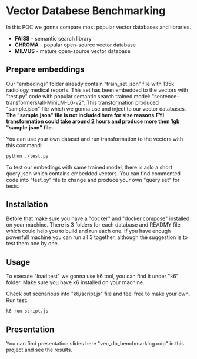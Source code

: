 # Vector Databese Benchmarking

In this POC we gonna compare most popular vector databases and libraries.
- **FAISS**  - semantic search library
- **CHROMA** - popular open-source vector database
- **MILVUS** - mature open-source vector database


## Prepare embeddings

Our "embedings" folder already contain "train_set.json" file with 135k radiology medical reports.
This set has been embedded to the vectors with "test.py" code with popular semantic search 
trained model: "sentence-transformers/all-MiniLM-L6-v2". This transformation produced "sample.json" file
which we gonna use and inject to our vector databases. 
**The "sample.json" file is not included here for size reasons.FYI transformation could take around 2 hours and produce more then 1gb "sample.json" file.**

You can use your own dataset and run transformation to the vectors with this command:

```bash
python ./test.py
```
To test our embedings with same trained model, there is aslo a short query.json which contains embedded vectors.
You can find commented code into "test.py" file to change and produce your own "query set" for tests.

## Installation

Before that make sure you have a "docker" and "docker compose" installed on your machine.
There is 3 folders for each database and READMY file which could help you to build and run each one.
If you have enough powerfull machine you can run all 3 together, although the suggestion is to test them one by one.

## Usage

To execute "load test" we gonna use k6 tool, you can find it under "k6" folder.
Make sure you have k6 installed on your machine.

Check out scenarious into "k6/script.js" file and feel free to make your own.
Run test:

```python
k6 run script.js
```

## Presentation

You can find presentation slides here "vec_db_benchmarking.odp" in this project and see the results.
